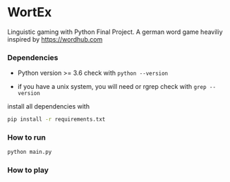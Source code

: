 # WortEx
Linguistic gaming with Python Final Project. A german word game heaviliy inspired by https://wordhub.com

### Dependencies

- Python version >= 3.6
  check with `python --version`

- if you have a unix system, you will need  or rgrep
  check with `grep --version`

<!--- should be done automatically by starting script --->
install all dependencies with
```bash
pip install -r requirements.txt
```

### How to run

```bash
python main.py
```

### How to play
